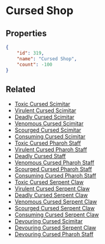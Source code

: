 # Cursed Shop

<no description available>

## Properties

```json
{
    "id": 319,
    "name": "Cursed Shop",
    "count": -100
}
```

## Related

- [Toxic Cursed Scimitar](../items/9187-toxic-cursed-scimitar.md)
- [Virulent Cursed Scimitar](../items/9188-virulent-cursed-scimitar.md)
- [Deadly Cursed Scimitar](../items/9189-deadly-cursed-scimitar.md)
- [Venomous Cursed Scimitar](../items/9190-venomous-cursed-scimitar.md)
- [Scourged Cursed Scimitar](../items/9191-scourged-cursed-scimitar.md)
- [Consuming Cursed Scimitar](../items/9192-consuming-cursed-scimitar.md)
- [Toxic Cursed Pharoh Staff](../items/9199-toxic-cursed-pharoh-staff.md)
- [Virulent Cursed Pharoh Staff](../items/9200-virulent-cursed-pharoh-staff.md)
- [Deadly Cursed Staff](../items/9201-deadly-cursed-staff.md)
- [Venomous Cursed Pharoh Staff](../items/9202-venomous-cursed-pharoh-staff.md)
- [Scourged Cursed Pharoh Staff](../items/9203-scourged-cursed-pharoh-staff.md)
- [Consuming Cursed Pharoh Staff](../items/9204-consuming-cursed-pharoh-staff.md)
- [Toxic Cursed Serpent Claw](../items/9211-toxic-cursed-serpent-claw.md)
- [Virulent Cursed Serpent Claw](../items/9212-virulent-cursed-serpent-claw.md)
- [Deadly Cursed Serpent Claw](../items/9213-deadly-cursed-serpent-claw.md)
- [Venomous Cursed Serpent Claw](../items/9214-venomous-cursed-serpent-claw.md)
- [Scourged Cursed Serpent Claw](../items/9215-scourged-cursed-serpent-claw.md)
- [Consuming Cursed Serpent Claw](../items/9216-consuming-cursed-serpent-claw.md)
- [Devouring Cursed Scimitar](../items/19629-devouring-cursed-scimitar.md)
- [Devouring Cursed Serpent Claw](../items/19630-devouring-cursed-serpent-claw.md)
- [Devouring Cursed Pharoh Staff](../items/19631-devouring-cursed-pharoh-staff.md)

